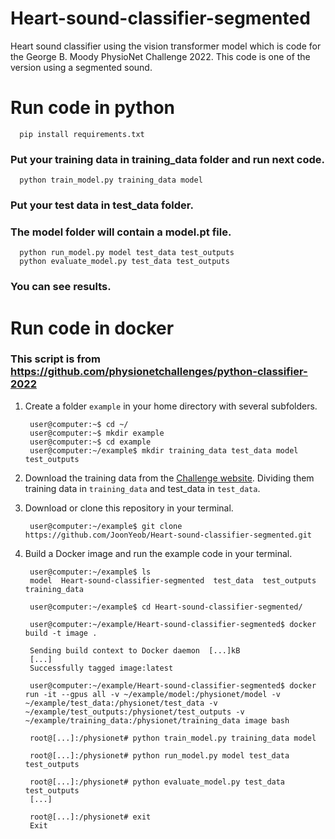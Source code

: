 # Heart-sound-classifier-segmented
Heart sound classifier using the vision transformer model which is code for the George B. Moody PhysioNet Challenge 2022.
This code is one of the version using a segmented sound.

# Run code in python

```
  pip install requirements.txt
```
### Put your training data in training_data folder and run next code.
```
  python train_model.py training_data model
```
### Put your test data in test_data folder. 
### The model folder will contain a model.pt file.

```
  python run_model.py model test_data test_outputs
  python evaluate_model.py test_data test_outputs
```
### You can see results.


# Run code in docker

### This script is from https://github.com/physionetchallenges/python-classifier-2022

1. Create a folder `example` in your home directory with several subfolders.

        user@computer:~$ cd ~/
        user@computer:~$ mkdir example
        user@computer:~$ cd example
        user@computer:~/example$ mkdir training_data test_data model test_outputs

2. Download the training data from the [Challenge website](https://physionetchallenges.org/2022). Dividing them training data in `training_data` and test_data in `test_data`. 

3. Download or clone this repository in your terminal.

        user@computer:~/example$ git clone https://github.com/JoonYeob/Heart-sound-classifier-segmented.git

4. Build a Docker image and run the example code in your terminal.

        user@computer:~/example$ ls
        model  Heart-sound-classifier-segmented  test_data  test_outputs  training_data

        user@computer:~/example$ cd Heart-sound-classifier-segmented/

        user@computer:~/example/Heart-sound-classifier-segmented$ docker build -t image .

        Sending build context to Docker daemon  [...]kB
        [...]
        Successfully tagged image:latest

        user@computer:~/example/Heart-sound-classifier-segmented$ docker run -it --gpus all -v ~/example/model:/physionet/model -v ~/example/test_data:/physionet/test_data -v ~/example/test_outputs:/physionet/test_outputs -v ~/example/training_data:/physionet/training_data image bash

        root@[...]:/physionet# python train_model.py training_data model

        root@[...]:/physionet# python run_model.py model test_data test_outputs

        root@[...]:/physionet# python evaluate_model.py test_data test_outputs
        [...]

        root@[...]:/physionet# exit
        Exit
